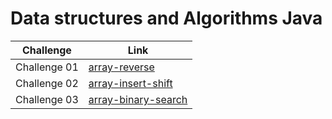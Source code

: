 # Data structures and Algorithms Java

| Challenge    | Link                                                                                                                                     |
| ------------ | ---------------------------------------------------------------------------------------------------------------------------------------- |
| Challenge 01 | [array-reverse](https://github.com/abdelqader-alomari/data-structures-and-algorithms-java/tree/main/array-reverse/README.md)             |
| Challenge 02 | [array-insert-shift](https://github.com/abdelqader-alomari/data-structures-and-algorithms-java/tree/main/array-insert-shift/README.md)   |
| Challenge 03 | [array-binary-search](https://github.com/abdelqader-alomari/data-structures-and-algorithms-java/tree/array-binary-search/array-binary-search) |
